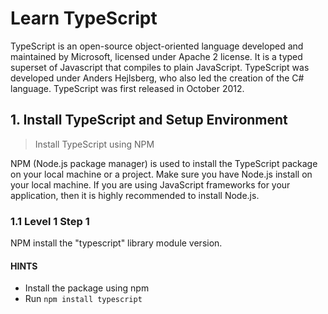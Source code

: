 # Learn TypeScript

TypeScript is an open-source object-oriented language developed and maintained by Microsoft, licensed under Apache 2 license. It is a typed superset of Javascript that compiles to plain JavaScript. TypeScript was developed under Anders Hejlsberg, who also led the creation of the C# language. TypeScript was first released in October 2012.

## 1. Install TypeScript and Setup Environment

> Install TypeScript using NPM

NPM (Node.js package manager) is used to install the TypeScript package on your local machine or a project. Make sure you have Node.js install on your local machine. If you are using JavaScript frameworks for your application, then it is highly recommended to install Node.js.

### 1.1 Level 1 Step 1

NPM install the "typescript" library module version.

#### HINTS

* Install the package using npm
* Run `npm install typescript`